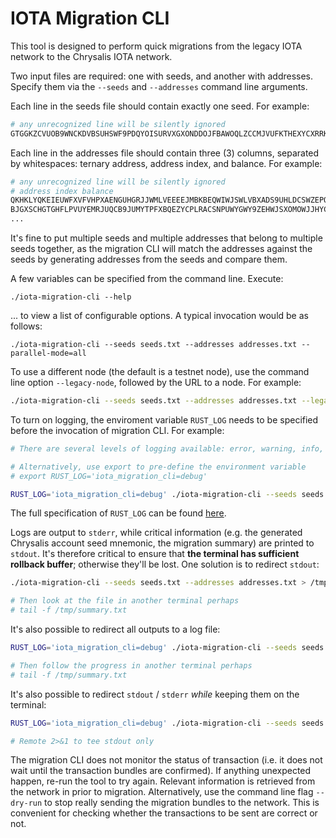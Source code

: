 # IOTA Migration CLI

This tool is designed to perform quick migrations from the legacy IOTA network to the Chrysalis IOTA network.

Two input files are required: one with seeds, and another with addresses. Specify them via the `--seeds` and `--addresses` command line arguments.

Each line in the seeds file should contain exactly one seed. For example:

```sh
# any unrecognized line will be silently ignored
GTGGKZCVUOB9WNCKDVBSUHSWF9PDQYOISURVXGXONDDOJFBAWOQLZCCMJVUFKTHEXYCXRRKCZOSXMEWZW
```

Each line in the addresses file should contain three (3) columns, separated by whitespaces: ternary address, address index, and balance. For example:

```sh
# any unrecognized line will be silently ignored
# address index balance
QKHKLYQKEIEUWFXVFVHPXAENGUHGRJJWMLVEEEEJMBKBEQWIWJSWLVBXADS9UHLDCSWZEPOPSBJIKDXJBDXVJNRJXB 7 1500000
BJGXSCHGTGHFLPVUYEMRJUQCB9JUMYTPFXBQEZYCPLRACSNPUWYGWY9ZEHWJSXOMOWJJHYCZTVHLUYXLZJGITOJCXY 9 1500000
...
```

It's fine to put multiple seeds and multiple addresses that belong to multiple seeds together, as the migration CLI will match the addresses against the seeds by generating addresses from the seeds and compare them.

A few variables can be specified from the command line. Execute:

```
./iota-migration-cli --help
```

... to view a list of configurable options. A typical invocation would be as follows:

```
./iota-migration-cli --seeds seeds.txt --addresses addresses.txt --parallel-mode=all
```

To use a different node (the default is a testnet node), use the command line option `--legacy-node`, followed by the URL to a node. For example:

```sh
./iota-migration-cli --seeds seeds.txt --addresses addresses.txt --legacy-node 'https://nodes-legacy.iotatestmigration6.net'
```

To turn on logging, the enviroment variable `RUST_LOG` needs to be specified before the invocation of migration CLI. For example:

```sh
# There are several levels of logging available: error, warning, info, debug, trace (from the most silent to the most verbose)

# Alternatively, use export to pre-define the environment variable
# export RUST_LOG='iota_migration_cli=debug'

RUST_LOG='iota_migration_cli=debug' ./iota-migration-cli --seeds seeds.txt --addresses addresses.txt --parallel-mode=all
```

The full specification of `RUST_LOG` can be found [here](https://docs.rs/env_logger/latest/env_logger/#enabling-logging).

Logs are output to `stderr`, while critical information (e.g. the generated Chrysalis account seed mnemonic, the migration summary) are printed to `stdout`. It's therefore critical to ensure that **the terminal has sufficient rollback buffer**; otherwise they'll be lost. One solution is to redirect `stdout`:

```sh
./iota-migration-cli --seeds seeds.txt --addresses addresses.txt > /tmp/summary.txt

# Then look at the file in another terminal perhaps
# tail -f /tmp/summary.txt
```

It's also possible to redirect all outputs to a log file:

```sh
RUST_LOG='iota_migration_cli=debug' ./iota-migration-cli --seeds seeds.txt --addresses addresses.txt > /tmp/summary.txt 2>&1

# Then follow the progress in another terminal perhaps
# tail -f /tmp/summary.txt
```

It's also possible to redirect `stdout` / `stderr` _while_ keeping them on the terminal:

```sh
RUST_LOG='iota_migration_cli=debug' ./iota-migration-cli --seeds seeds.txt --addresses addresses.txt > summary.txt 2>&1 | tee /tmp/summary.txt

# Remote 2>&1 to tee stdout only
```

The migration CLI does not monitor the status of transaction (i.e. it does not wait until the transaction bundles are confirmed). If anything unexpected happen, re-run the tool to try again. Relevant information is retrieved from the network in prior to migration. Alternatively, use the command line flag `--dry-run` to stop really sending the migration bundles to the network. This is convenient for checking whether the transactions to be sent are correct or not.
